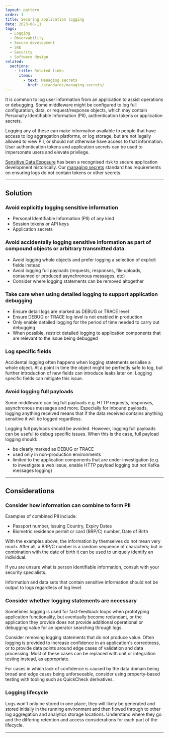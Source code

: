 ```yaml
---
layout: pattern
order: 1
title: Securing application logging
date: 2023-08-11
tags: 
  - Logging
  - Observability
  - Secure development
  - SRE
  - Security
  - Software design   
related:
  sections:
    - title: Related links
      items:
        - text: Managing secrets
          href: /standards/managing-secrets/
---
```


It is common to log user information from an application to assist operations or debugging. Some middleware might be configured to log full configuration, data, or request/response objects, which may contain Personally Identifiable Information (PII), authentication tokens or application secrets.
  
Logging any of these can make information available to people that have access to log aggregation platforms, or log storage, but are not legally allowed to view PII, or should not otherwise have access to that information. User authentication tokens and application secrets can be used to impersonate users and elevate privilege.

[Sensitive Data Exposure](https://owasp.org/www-project-top-ten/2017/A3_2017-Sensitive_Data_Exposure) has been a recognised risk to secure application development historically. Our [managing secrets](/standards/managing-secrets/) standard has requirements on ensuring logs do not contain tokens or other secrets.

---

## Solution

### Avoid explicitly logging sensitive information

- Personal Identifiable Information (PII) of any kind
- Session tokens or API keys
- Application secrets

### Avoid accidentally logging sensitive information as part of compound objects or arbitrary transmitted data

- Avoid logging whole objects and prefer logging a selection of explicit fields instead
- Avoid logging full payloads (requests, responses, file uploads, consumed or produced asynchronous messages, etc)
- Consider where logging statements can be removed altogether

### Take care when using detailed logging to support application debugging

- Ensure detail logs are marked as DEBUG or TRACE level
- Ensure DEBUG or TRACE log level is not enabled in production
- Only enable detailed logging for the period of time needed to carry out debugging
- When possible, restrict detailed logging to application components that are relevant to the issue being debugged

### Log specific fields

Accidental logging often happens when logging statements serialise a whole object. At a point in time the object might be perfectly safe to log, but further introduction of new fields can introduce leaks later on. Logging specific fields can mitigate this issue.

### Avoid logging full payloads

Some middleware can log full payloads e.g. HTTP requests, responses, asynchronous messages and more. Especially for inbound payloads, logging anything received means that if the data received contains anything sensitive it will be logged regardless.

Logging full payloads should be avoided. However, logging full payloads can be useful to debug specific issues. When this is the case, full payload logging should:

- be clearly marked as DEBUG or TRACE
- used only in non-production environments
- limited to the application components that are under investigation (e.g. to investigate a web issue, enable HTTP payload logging but not Kafka messages logging)

---

## Considerations

### Consider how information can combine to form PII

Examples of combined PII include:
* Passport number, Issuing Country, Expiry Dates
* Biometric residence permit or card (BRP/C) number, Date of Birth
  
With the examples above, the information by themselves do not mean very much. After all, a BRP/C number is a random sequence of characters; but in combination with the date of birth it can be used to uniquely identify an individual.
  
If you are unsure what is person identifiable information, consult with your security specialists.
  
Information and data sets that contain sensitive information should not be output to logs regardless of log level.

### Consider whether logging statements are necessary
Sometimes logging is used for fast-feedback loops when prototyping application functionality, but eventually become redundant, or the application they provide does not provide additional operational or debugging value for an operator searching through logs.

Consider removing logging statements that do not produce value. Often logging is provided to increase confidence in an application's correctness, or to provide data points around edge cases of validation and data processing. Most of these cases can be replaced with unit or integration testing instead, as appropriate.

For cases in which lack of confidence is caused by the data domain being broad and edge cases being unforseeable, consider using property-based testing with tooling such as QuickCheck derivatives.

### Logging lifecycle

Logs won't only be stored in one place, they will likely be generated and stored initially in the running environment and then flowed through to other log aggregation and analytics storage locations. Understand where they go and the differing retention and access considerations for each part of the lifecycle.

---
